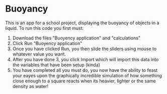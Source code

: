 # Buoyancy

This is an app for a school project, displaying the buoyancy of objects in a liquid.
To run this code you first must:

1. Download the files "Buoyency application" and "calculations"
2. Click Run "Buoyency application" 
3. Once you have clicked Run, you then slide the sliders using mouse to whatever value you want.
4. After you have done 3, you click Import which will import this data into the variables that have been setup (kinda)
5. You have completed all you must do, you now have the ability to feast your eayes upon the graphically incredible simulation of how something close enough to a square reacts when its heavier, lighter or the same density as water!